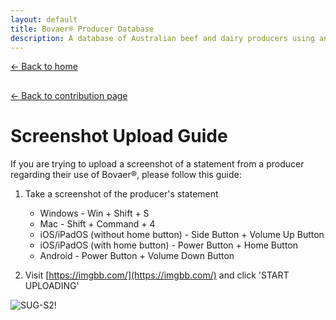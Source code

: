 ```yaml
---
layout: default
title: Bovaer® Producer Database
description: A database of Australian beef and dairy producers using and not using Bovaer®
---
```


[← Back to home](https://lachlanwintourzg.github.io/bovaer-producer-database/)
##
[← Back to contribution page](https://lachlanwintourzg.github.io/bovaer-producer-database/contribute)

# Screenshot Upload Guide

If you are trying to upload a screenshot of a statement from a producer regarding their use of Bovaer®, please follow this guide:

1.  Take a screenshot of the producer's statement
    *  Windows - Win + Shift + S
    *  Mac - Shift + Command + 4
    *  iOS/iPadOS (without home button) - Side Button + Volume Up Button
    *  iOS/iPadOS (with home button) - Power Button + Home Button
    *  Android - Power Button + Volume Down Button

2. Visit [https://imgbb.com/](https://imgbb.com/) and click 'START UPLOADING'

![SUG-S2!](/assets/images/san-juan-mountains.jpg "Step 2 - Click on 'START UPLOADING'")